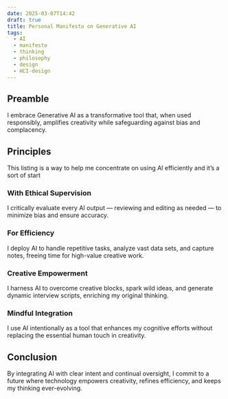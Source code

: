 ```yaml
---
date: 2025-03-07T14:42
draft: true
title: Personal Manifesto on Generative AI
tags:
  - AI
  - manifesto
  - thinking
  - philosophy
  - design
  - HCI-design
---
```

## Preamble

I embrace Generative AI as a transformative tool that, when used responsibly, amplifies creativity while safeguarding against bias and complacency.

## Principles

This listing is a way to help me concentrate on using AI efficiently and it’s a sort of start 

### With Ethical Supervision

I critically evaluate every AI output — reviewing and editing as needed — to minimize bias and ensure accuracy.

### For Efficiency

I deploy AI to handle repetitive tasks, analyze vast data sets, and capture notes, freeing time for high-value creative work.

### Creative Empowerment

I harness AI to overcome creative blocks, spark wild ideas, and generate dynamic interview scripts, enriching my original thinking.

### Mindful Integration

I use AI intentionally as a tool that enhances my cognitive efforts without replacing the essential human touch in creativity.

## Conclusion

By integrating AI with clear intent and continual oversight, I commit to a future where technology empowers creativity, refines efficiency, and keeps my thinking ever-evolving.